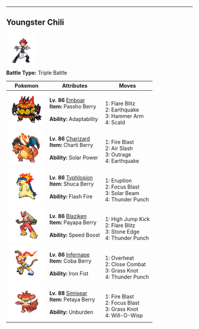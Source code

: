 ---

## Youngster Chili

![Youngster Chili](../../assets/important_trainers/chili.png)

**Battle Type:** Triple Battle

| Pokemon | Attributes | Moves |
|:-------:|------------|-------|
| ![Emboar](../../assets/sprites/emboar/front.png) |**Lv. 86** [Emboar](../../pokemon/emboar.md/)<br>**Item:** <span class="tooltip" title="Weakens a supereffective Water-type attack against the holding Pokémon.">Passho Berry</span><br><br>**Ability:** <span class="tooltip" title="Powers up moves of the same type.">Adaptability</span> | <br>1: <span class='tooltip' title='The user cloaks itself in fire and charges at the target. The user sustains serious damage and may leave the target burned.'>Flare Blitz</span><br>2: <span class='tooltip' title='The user sets off an earthquake that strikes those around it.'>Earthquake</span><br>3: <span class='tooltip' title='The user swings and hits with its strong and heavy fist. It lowers the user’s Speed, however.'>Hammer Arm</span><br>4: <span class='tooltip' title='The user shoots boiling hot water at its target. It may also leave the target with a burn.'>Scald</span> |
| ![Charizard](../../assets/sprites/charizard/front.png) |**Lv. 86** [Charizard](../../pokemon/charizard.md/)<br>**Item:** <span class="tooltip" title="Weakens a supereffective Rock-type attack against the holding Pokémon.">Charti Berry</span><br><br>**Ability:** <span class="tooltip" title="In sunshine, Sp. Atk is boosted but HP decreases.">Solar Power</span> | <br>1: <span class='tooltip' title='The target is attacked with an intense blast of all-consuming fire. It may also leave the target with a burn.'>Fire Blast</span><br>2: <span class='tooltip' title='The user attacks with a blade of air that slices even the sky. It may also make the target flinch.'>Air Slash</span><br>3: <span class='tooltip' title='The user rampages and attacks for two to three turns. It then becomes confused, however.'>Outrage</span><br>4: <span class='tooltip' title='The user sets off an earthquake that strikes those around it.'>Earthquake</span> |
| ![Typhlosion](../../assets/sprites/typhlosion/front.png) |**Lv. 86** [Typhlosion](../../pokemon/typhlosion.md/)<br>**Item:** <span class="tooltip" title="Weakens a supereffective Ground-type attack against the holding Pokémon.">Shuca Berry</span><br><br>**Ability:** <span class="tooltip" title="It powers up Fire-type moves if it’s hit by one.">Flash Fire</span> | <br>1: <span class='tooltip' title='The user attacks the opposing team with explosive fury. The lower the user’s HP, the less powerful this attack becomes.'>Eruption</span><br>2: <span class='tooltip' title='The user heightens its mental focus and unleashes its power. It may also lower the target’s Sp. Def.'>Focus Blast</span><br>3: <span class='tooltip' title='A two-turn attack. The user gathers light, then blasts a bundled beam on the second turn.'>Solar Beam</span><br>4: <span class='tooltip' title='The target is punched with an electrified fist. It may also leave the target with paralysis.'>Thunder Punch</span> |
| ![Blaziken](../../assets/sprites/blaziken/front.png) |**Lv. 86** [Blaziken](../../pokemon/blaziken.md/)<br>**Item:** <span class="tooltip" title="Weakens a supereffective Psychic-type attack against the holding Pokémon.">Payapa Berry</span><br><br>**Ability:** <span class="tooltip" title="Its Speed stat is gradually boosted.">Speed Boost</span> | <br>1: <span class='tooltip' title='The target is attacked with a knee kick from a jump. If it misses, the user is hurt instead.'>High Jump Kick</span><br>2: <span class='tooltip' title='The user cloaks itself in fire and charges at the target. The user sustains serious damage and may leave the target burned.'>Flare Blitz</span><br>3: <span class='tooltip' title='The user stabs the foe with sharpened stones from below. It has a high critical-hit ratio.'>Stone Edge</span><br>4: <span class='tooltip' title='The target is punched with an electrified fist. It may also leave the target with paralysis.'>Thunder Punch</span> |
| ![Infernape](../../assets/sprites/infernape/front.png) |**Lv. 86** [Infernape](../../pokemon/infernape.md/)<br>**Item:** <span class="tooltip" title="Weakens a supereffective Flying-type attack against the holding Pokémon.">Coba Berry</span><br><br>**Ability:** <span class="tooltip" title="Boosts the power of punching moves.">Iron Fist</span> | <br>1: <span class='tooltip' title='The user attacks the target at full power. The attack’s recoil harshly reduces the user’s Sp. Atk stat.'>Overheat</span><br>2: <span class='tooltip' title='The user fights the target up close without guarding itself. It also cuts the user’s Defense and Sp. Def.'>Close Combat</span><br>3: <span class='tooltip' title='The user snares the target with grass and trips it. The heavier the target, the greater the damage.'>Grass Knot</span><br>4: <span class='tooltip' title='The target is punched with an electrified fist. It may also leave the target with paralysis.'>Thunder Punch</span> |
| ![Simisear](../../assets/sprites/simisear/front.png) |**Lv. 88** [Simisear](../../pokemon/simisear.md/)<br>**Item:** <span class="tooltip" title="If held by a Pokémon, it raises its Sp. Atk stat in a pinch.">Petaya Berry</span><br><br>**Ability:** <span class="tooltip" title="Raises Speed if a held item is used.">Unburden</span> | <br>1: <span class='tooltip' title='The target is attacked with an intense blast of all-consuming fire. It may also leave the target with a burn.'>Fire Blast</span><br>2: <span class='tooltip' title='The user heightens its mental focus and unleashes its power. It may also lower the target’s Sp. Def.'>Focus Blast</span><br>3: <span class='tooltip' title='The user snares the target with grass and trips it. The heavier the target, the greater the damage.'>Grass Knot</span><br>4: <span class='tooltip' title='The user shoots a sinister, bluish-white flame at the target to inflict a burn.'>Will-O-Wisp</span> |

